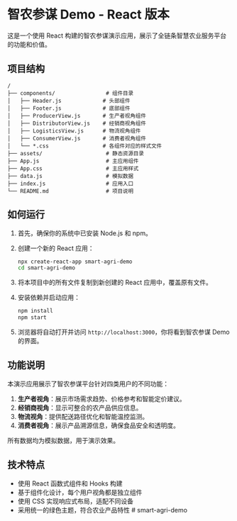 # 智农参谋 Demo - React 版本

这是一个使用 React 构建的智农参谋演示应用，展示了全链条智慧农业服务平台的功能和价值。

## 项目结构

```
/
├── components/                # 组件目录
│   ├── Header.js             # 头部组件
│   ├── Footer.js             # 底部组件
│   ├── ProducerView.js       # 生产者视角组件
│   ├── DistributorView.js    # 经销商视角组件
│   ├── LogisticsView.js      # 物流视角组件
│   ├── ConsumerView.js       # 消费者视角组件
│   └── *.css                 # 各组件对应的样式文件
├── assets/                    # 静态资源目录
├── App.js                     # 主应用组件
├── App.css                    # 主应用样式
├── data.js                    # 模拟数据
├── index.js                   # 应用入口
└── README.md                  # 项目说明
```

## 如何运行

1. 首先，确保你的系统中已安装 Node.js 和 npm。

2. 创建一个新的 React 应用：

   ```bash
   npx create-react-app smart-agri-demo
   cd smart-agri-demo
   ```

3. 将本项目中的所有文件复制到新创建的 React 应用中，覆盖原有文件。

4. 安装依赖并启动应用：

   ```bash
   npm install
   npm start
   ```

5. 浏览器将自动打开并访问 `http://localhost:3000`，你将看到智农参谋 Demo 的界面。

## 功能说明

本演示应用展示了智农参谋平台针对四类用户的不同功能：

1. **生产者视角**：展示市场需求趋势、价格参考和智能定价建议。
2. **经销商视角**：显示可整合的农产品供应信息。
3. **物流视角**：提供配送路径优化和智能温控监测。
4. **消费者视角**：展示产品溯源信息，确保食品安全和透明度。

所有数据均为模拟数据，用于演示效果。

## 技术特点

- 使用 React 函数式组件和 Hooks 构建
- 基于组件化设计，每个用户视角都是独立组件
- 使用 CSS 实现响应式布局，适配不同设备
- 采用统一的绿色主题，符合农业产品特性 #   s m a r t - a g r i - d e m o  
 